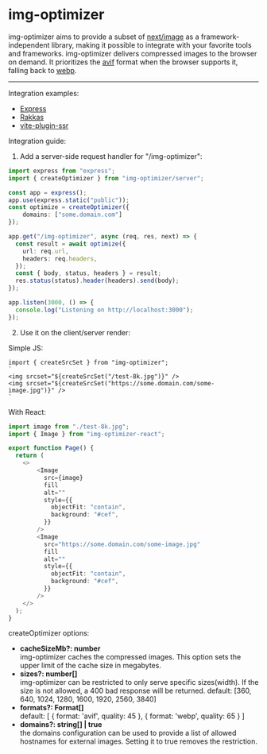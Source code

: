 # img-optimizer

img-optimizer aims to provide a subset of [next/image](https://nextjs.org/docs/api-reference/next/image) as a framework-independent library, making it possible to integrate with your favorite tools and frameworks. img-optimizer
delivers compressed images to the browser on demand. It prioritizes the [avif](https://caniuse.com/avif) format when the browser supports it, falling back to [webp](https://caniuse.com/webp).

<hr>

Integration examples:
- [Express](./examples/expraess/)
- [Rakkas](./examples/rakkas/)
- [vite-plugin-ssr](./examples/vite-plugin-ssr/)

Integration guide:

1. Add a server-side request handler for "/img-optimizer":
```ts
import express from "express";
import { createOptimizer } from "img-optimizer/server";

const app = express();
app.use(express.static("public"));
const optimize = createOptimizer({
    domains: ["some.domain.com"]
});

app.get("/img-optimizer", async (req, res, next) => {
  const result = await optimize({
    url: req.url,
    headers: req.headers,
  });
  const { body, status, headers } = result;
  res.status(status).header(headers).send(body);
});

app.listen(3000, () => {
  console.log("Listening on http://localhost:3000");
});
```

2. Use it on the client/server render:

Simple JS:
```JS
import { createSrcSet } from "img-optimizer";
`
<img srcset="${createSrcSet("/test-8k.jpg")}" />
<img srcset="${createSrcSet("https://some.domain.com/some-image.jpg")}" />
`
```

With React:
```ts
import image from "./test-8k.jpg";
import { Image } from "img-optimizer-react";

export function Page() {
  return (
    <>
        <Image
          src={image}
          fill
          alt=""
          style={{
            objectFit: "contain",
            background: "#cef",
          }}
        />
        <Image
          src="https://some.domain.com/some-image.jpg"
          fill
          alt=""
          style={{
            objectFit: "contain",
            background: "#cef",
          }}
        />
    </>
  );
}
```

createOptimizer options:
- <b>cacheSizeMb?: number</b><br> img-optimizer caches the compressed images. This option sets the upper limit of the cache size in megabytes.
- <b>sizes?: number[]</b><br> img-optimizer can be restricted to only serve specific sizes(width). If the size is not allowed, a 400 bad response will be returned. default: [360, 640, 1024, 1280, 1600, 1920, 2560, 3840]
- <b>formats?: Format[]</b><br> default: [
      {
        format: 'avif',
        quality: 45
      },
      {
        format: 'webp',
        quality: 65
      }
    ]
- <b>domains?: string[] | true</b><br> the domains configuration can be used to provide a list of allowed hostnames for external images. Setting it to true removes the restriction.